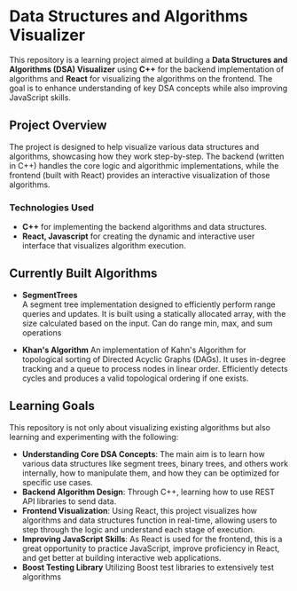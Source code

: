 # Data Structures and Algorithms Visualizer

This repository is a learning project aimed at building a **Data Structures and Algorithms (DSA) Visualizer** using **C++** for the backend implementation of algorithms and **React** for visualizing the algorithms on the frontend. The goal is to enhance understanding of key DSA concepts while also improving JavaScript skills.

## Project Overview

The project is designed to help visualize various data structures and algorithms, showcasing how they work step-by-step. The backend (written in C++) handles the core logic and algorithmic implementations, while the frontend (built with React) provides an interactive visualization of those algorithms.

### Technologies Used

- **C++** for implementing the backend algorithms and data structures.
- **React, Javascript** for creating the dynamic and interactive user interface that visualizes algorithm execution.

## Currently Built Algorithms

- **SegmentTrees**  
  A segment tree implementation designed to efficiently perform range queries and updates. It is built using a statically allocated array, with the size calculated based on the input. Can do range min, max, and sum operations

- **Khan's Algorithm**
  An implementation of Kahn's Algorithm for topological sorting of Directed Acyclic Graphs (DAGs). It uses in-degree tracking and a queue to process nodes in linear order. Efficiently detects cycles and produces a valid topological ordering if one exists.


## Learning Goals

This repository is not only about visualizing existing algorithms but also learning and experimenting with the following:

- **Understanding Core DSA Concepts**: The main aim is to learn how various data structures like segment trees, binary trees, and others work internally, how to manipulate them, and how they can be optimized for specific use cases.
- **Backend Algorithm Design**: Through C++, learning how to use REST API libraries to send data.
- **Frontend Visualization**: Using React, this project visualizes how algorithms and data structures function in real-time, allowing users to step through the logic and understand each stage of execution.
- **Improving JavaScript Skills**: As React is used for the frontend, this is a great opportunity to practice JavaScript, improve proficiency in React, and get better at building interactive web applications.
- **Boost Testing Library** Utilizing Boost test libraries to extensively test algorithms
